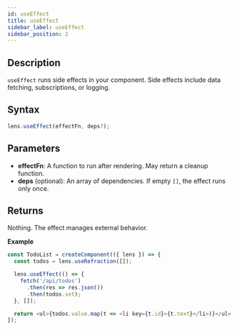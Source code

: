 ```yaml
---
id: useEffect
title: useEffect
sidebar_label: useEffect
sidebar_position: 2
---
```



## Description
`useEffect` runs side effects in your component.
Side effects include data fetching, subscriptions, or logging.

## Syntax

```js
lens.useEffect(effectFn, deps?);

```
## Parameters
- **effectFn**: A function to run after rendering. May return a cleanup function.
- **deps** (optional): An array of dependencies. If empty `[]`, the effect runs only once.

## Returns
Nothing. The effect manages external behavior.

**Example**

```js
const TodoList = createComponent(({ lens }) => {
  const todos = lens.useRefraction([]);

  lens.useEffect(() => {
    fetch('/api/todos')
      .then(res => res.json())
      .then(todos.set);
  }, []);

  return <ul>{todos.value.map(t => <li key={t.id}>{t.text}</li>)}</ul>;
});

```
